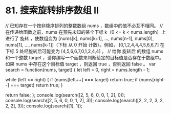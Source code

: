 # 81. 搜索旋转排序数组 II

// 已知存在一个按非降序排列的整数数组 nums ，数组中的值不必互不相同。
// 在传递给函数之前，nums 在预先未知的某个下标 k（0 <= k < nums.length）上进行了 旋转 ，使数组变为 [nums[k], nums[k+1], ..., nums[n-1], nums[0], nums[1], ..., nums[k-1]]（下标 从 0 开始 计数）。例如， [0,1,2,4,4,4,5,6,6,7] 在下标 5 处经旋转后可能变为 [4,5,6,6,7,0,1,2,4,4] 。
// 给你 旋转后 的数组 nums 和一个整数 target ，请你编写一个函数来判断给定的目标值是否存在于数组中。如果 nums 中存在这个目标值 target ，则返回 true ，否则返回 false 。
var search = function(nums, target) {
  let left = 0,
    right = nums.length - 1;

  while (left <= right) {
    if (nums[left++] === target) return true;
    if (nums[right--] === target) return true;
  }

  return false;
};
console.log(search([2, 5, 6, 0, 0, 1, 2], 0));
console.log(search([2, 5, 6, 0, 0, 1, 2], 3));
console.log(search([2, 2, 2, 3, 2, 2, 2], 3));
console.log(search([1], 1));  
